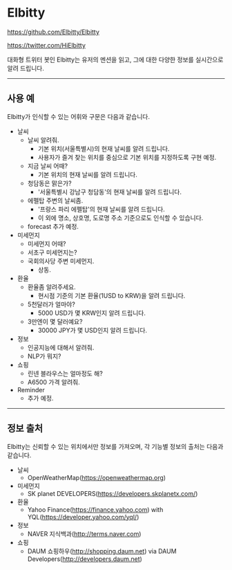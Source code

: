 # Elbitty
https://github.com/Elbitty/Elbitty

https://twitter.com/HiElbitty

대화형 트위터 봇인 Elbitty는 유저의 멘션을 읽고, 그에 대한 다양한 정보를 실시간으로 알려 드립니다. 

----

사용 예
----------
Elbitty가 인식할 수 있는 어휘와 구문은 다음과 같습니다. 

- 날씨
  - 날씨 알려줘.
    - 기본 위치(서울특별시)의 현재 날씨를 알려 드립니다.
    - 사용자가 즐겨 찾는 위치를 중심으로 기본 위치를 지정하도록 구현 예정.
  - 지금 날씨 어때?
    - 기본 위치의 현재 날씨를 알려 드립니다.
  - 청담동은 맑은가?
    - '서울특별시 강남구 청담동'의 현재 날씨를 알려 드립니다.
  - 에펠탑 주변의 날씨좀.
    - '프랑스 파리 에펠탑'의 현재 날씨를 알려 드립니다.
    - 이 외에 명소, 상호명, 도로명 주소 기준으로도 인식할 수 있습니다.
  - forecast 추가 예정.
- 미세먼지
  - 미세먼지 어때?
  - 서초구 미세먼지는?
  - 국회의사당 주변 미세먼지.
    - 상동.
- 환율
  - 환율좀 알려주세요.
    - 현시점 기준의 기본 환율(1USD to KRW)을 알려 드립니다.
  - 5천달러가 얼마야?
    - 5000 USD가 몇 KRW인지 알려 드립니다.
  - 3만엔이 몇 달러예요?
    - 30000 JPY가 몇 USD인지 알려 드립니다.
- 정보
  - 인공지능에 대해서 알려줘.
  - NLP가 뭐지?
- 쇼핑
  - 린넨 블라우스는 얼마정도 해?
  - A6500 가격 알려줘.
- Reminder
  - 추가 예정.
----

정보 출처
----------

Elbitty는 신뢰할 수 있는 위치에서만 정보를 가져오며, 각 기능별 정보의 출처는 다음과 같습니다. 

- 날씨
  - OpenWeatherMap(https://openweathermap.org)
- 미세먼지
  - SK planet DEVELOPERS(https://developers.skplanetx.com/)
- 환율
  - Yahoo Finance(https://finance.yahoo.com) with YQL(https://developer.yahoo.com/yql/)
- 정보
  - NAVER 지식백과(http://terms.naver.com)
- 쇼핑
  - DAUM 쇼핑하우(http://shopping.daum.net) via DAUM Developers(http://developers.daum.net)
